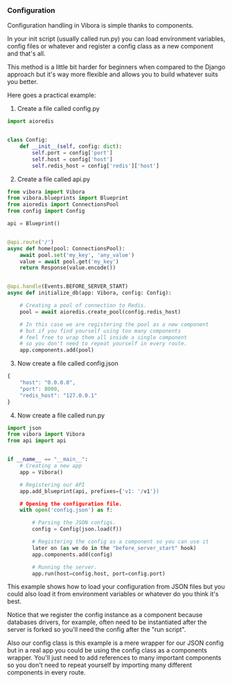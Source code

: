 ### Configuration

Configuration handling in Vibora is simple thanks to components.

In your init script (usually called run.py) you can load environment
variables, config files or whatever and register a
config class as a new component and that's all.

This method is a little bit harder for beginners when compared to the
Django approach but it's way more flexible and allows you to build
whatever suits you better.

Here goes a practical example:

1) Create a file called config.py
```py
import aioredis


class Config:
    def __init__(self, config: dict):
        self.port = config['port']
        self.host = config['host']
        self.redis_host = config['redis']['host']
```

2) Create a file called api.py
```py
from vibora import Vibora
from vibora.blueprints import Blueprint
from aioredis import ConnectionsPool
from config import Config

api = Blueprint()


@api.route('/')
async def home(pool: ConnectionsPool):
    await pool.set('my_key', 'any_value')
    value = await pool.get('my_key')
    return Response(value.encode())


@api.handle(Events.BEFORE_SERVER_START)
async def initialize_db(app: Vibora, config: Config):

    # Creating a pool of connection to Redis.
    pool = await aioredis.create_pool(config.redis_host)

    # In this case we are registering the pool as a new component
    # but if you find yourself using too many components
    # feel free to wrap them all inside a single component
    # so you don't need to repeat yourself in every route.
    app.components.add(pool)
```

3) Now create a file called config.json
```js
{
    "host": "0.0.0.0",
    "port": 8000,
    "redis_host": "127.0.0.1"
}
```

4) Now create a file called run.py

```py
import json
from vibora import Vibora
from api import api


if __name__ == "__main__":
    # Creating a new app
    app = Vibora()

    # Registering our API
    app.add_blueprint(api, prefixes={'v1: '/v1'})

    # Opening the configuration file.
    with open('config.json') as f:

        # Parsing the JSON configs.
        config = Config(json.load(f))

        # Registering the config as a component so you can use it
        later on (as we do in the "before_server_start" hook)
        app.components.add(config)

        # Running the server.
        app.run(host=config.host, port=config.port)
```

This example shows how to load your configuration from JSON files but
you could also load it from environment variables or
whatever do you think it's best.

Notice that we register the config instance as a component because
databases drivers, for example, often need to be instantiated
after the server is forked so you'll need the config after
the "run script".

Also our config class is this example is a mere wrapper for our JSON
config but in a real app you could be using the config class as
a components wrapper. You'll just need to add references to many
important components so you don't need to repeat yourself by
importing many different components in every route.